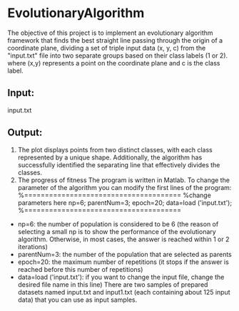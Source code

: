 # EvolutionaryAlgorithm
The objective of this project is to implement an evolutionary algorithm framework that finds the best straight line passing through the origin of a coordinate plane, dividing a set of triple input data (x, y, c) from the "input.txt" file into two separate groups based on their class labels (1 or 2). where (x,y) represents a point on the coordinate plane and c is the class label.
## Input: 
input.txt
## Output: 
 1) The plot displays points from two distinct classes, with each class represented by a unique shape. Additionally, the algorithm has successfully identified the separating line that effectively divides the classes. 
 2) The progress of fitness
The program is written in Matlab. To change the parameter of the algorithm you can modify the first lines of the program:
%======================================
%change parameters here 
    np=6;
    parentNum=3;
    epoch=20;
    data=load ('input.txt'); 
%======================================
- np=6: the number of population is considered to be 6 (the reason of selecting a small np is to show the performance of the evolutionary algorithm. Otherwise, in most cases, the answer is reached within 1 or 2 iterations)
- parentNum=3: the number of the population that are selected as parents 
- epoch=20: the maximum number of repetitions (it stops if the answer is reached before this number of repetitions)
- data=load ('input.txt'): if you want to change the input file, change the desired file name in this line)
There are two samples of prepared datasets named input.txt and input1.txt (each containing about 125 input data) that you can use as input samples.

    

